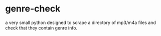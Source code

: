 # genre-check

a very small python designed to scrape a directory of mp3/m4a files and check that they contain genre info.